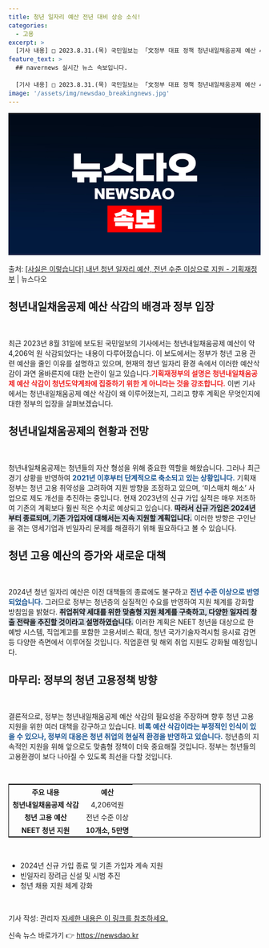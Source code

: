 ```yaml
---
title: 청년 일자리 예산 전년 대비 상승 소식!
categories:
  - 고용
excerpt: >
  [기사 내용] □ 2023.8.31.(목) 국민일보는 「文정부 대표 정책 청년내일채움공제 예산 4,206억원…
feature_text: >
  ## navernews 실시간 뉴스 속보입니다.

  [기사 내용] □ 2023.8.31.(목) 국민일보는 「文정부 대표 정책 청년내일채움공제 예산 4,206억원…
image: '/assets/img/newsdao_breakingnews.jpg'
---
```


![뉴스다오 속보](/assets/img/newsdao_breakingnews.jpg)

<p>출처: <a href="https://newsdao.kr/1782" rel="dofollow">[사실은 이렇습니다] 내년 청년 일자리 예산, 전년 수준 이상으로 지원 - 기획재정부</a> | 뉴스다오</p>

<h2 data-ke-size="size26">청년내일채움공제 예산 삭감의 배경과 정부 입장</h2>

<p data-ke-size="size16">&nbsp;</p>

최근 2023년 8월 31일에 보도된 국민일보의 기사에서는 청년내일채움공제 예산이 약 4,206억 원 삭감되었다는 내용이 다루어졌습니다. 이 보도에서는 정부가 청년 고용 관련 예산을 줄인 이유를 설명하고 있으며, 현재의 청년 일자리 환경 속에서 이러한 예산삭감이 과연 올바른지에 대한 논란이 일고 있습니다.<b><span style="color: #ee2323;">기획재정부의 설명은 청년내일채움공제 예산 삭감이 청년도약계좌에 집중하기 위한 게 아니라는 것을 강조합니다.</span></b> 이번 기사에서는 청년내일채움공제 예산 삭감이 왜 이루어졌는지, 그리고 향후 계획은 무엇인지에 대한 정부의 입장을 살펴보겠습니다.

<h2 data-ke-size="size26">청년내일채움공제의 현황과 전망</h2>

<p data-ke-size="size16">&nbsp;</p>

청년내일채움공제는 청년들의 자산 형성을 위해 중요한 역할을 해왔습니다. 그러나 최근 경기 상황을 반영하여 <b><span style="color: #1a5490;">2021년 이후부터 단계적으로 축소되고 있는 상황입니다.</span></b> 기획재정부는 청년 고용 취약성을 고려하여 지원 방향을 조정하고 있으며, ‘미스매치 해소’ 사업으로 제도 개선을 추진하는 중입니다. 현재 2023년의 신규 가입 실적은 매우 저조하여 기존의 계획보다 훨씬 적은 수치로 예상되고 있습니다. <b><span style="background-color: #21538527;">따라서 신규 가입은 2024년부터 종료되며, 기존 가입자에 대해서는 지속 지원할 계획입니다.</span></b> 이러한 방향은 구인난을 겪는 영세기업과 빈일자리 문제를 해결하기 위해 필요하다고 볼 수 있습니다.

<h2 data-ke-size="size26">청년 고용 예산의 증가와 새로운 대책</h2>

<p data-ke-size="size16">&nbsp;</p>

2024년 청년 일자리 예산은 이전 대책들의 종료에도 불구하고 <b><span style="color: #1a5490;">전년 수준 이상으로 반영되었습니다.</span></b> 그러므로 정부는 청년층의 실질적인 수요를 반영하여 지원 체계를 강화할 방침임을 밝혔다. <b><span style="background-color: #21538527;">취업취약 세대를 위한 맞춤형 지원 체계를 구축하고, 다양한 일자리 창출 전략을 추진할 것이라고 설명하였습니다.</span></b> 이러한 계획은 NEET 청년을 대상으로 한 예방 시스템, 직업계고를 포함한 고용서비스 확대, 청년 국가기술자격시험 응시료 감면 등 다양한 측면에서 이루어질 것입니다. 직업훈련 및 해외 취업 지원도 강화될 예정입니다. 

<h2 data-ke-size="size26">마무리: 정부의 청년 고용정책 방향</h2>

<p data-ke-size="size16">&nbsp;</p>

결론적으로, 정부는 청년내일채움공제 예산 삭감의 필요성을 주장하며 향후 청년 고용 지원을 위한 여러 대책을 강구하고 있습니다. <b><span style="color: #1a5490;">비록 예산 삭감이라는 부정적인 인식이 있을 수 있으나, 정부의 대응은 청년 취업의 현실적 환경을 반영하고 있습니다.</span></b> 청년층의 지속적인 지원을 위해 앞으로도 맞춤형 정책이 더욱 중요해질 것입니다. 정부는 청년들의 고용환경이 보다 나아질 수 있도록 최선을 다할 것입니다.

<p data-ke-size="size16">&nbsp;</p>

<table style="width: 100%; border: 1px solid black;">
    <tr>
        <th style="text-align: center;">주요 내용</th>
        <th style="text-align: center;">예산</th>
    </tr>
    <tr>
        <td style="text-align: center; height: 17px;"><b>청년내일채움공제 삭감</b></td>
        <td style="text-align: center;">4,206억원</td>
    </tr>
    <tr>
        <td style="text-align: center; height: 17px;"><b>청년 고용 예산</b></td>
        <td style="text-align: center;">전년 수준 이상</td>
    </tr>
    <tr>
        <td style="text-align: center; height: 17px;"><b>NEET 청년 지원</b></td>
        <td style="text-align: center;"><b>10개소, 5만명</b></td>
    </tr>
</table>

<p data-ke-size="size16">&nbsp;</p>

<ul>
    <li>2024년 신규 가입 종료 및 기존 가입자 계속 지원</li>
    <li>빈일자리 장려금 신설 및 시범 추진</li>
    <li>청년 채용 지원 체계 강화</li>
</ul>

<p data-ke-size="size16">&nbsp;</p>

기사 작성: 관리자 [자세한 내용은 이 링크를 참조하세요.](https://newsdao.kr/1782) 

신속 뉴스 바로가기 👉 <a href="https://newsdao.kr" rel="dofollow">https://newsdao.kr</a>


